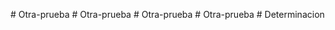 
#   O t r a - p r u e b a  
 #   O t r a - p r u e b a  
 #   O t r a - p r u e b a  
 #   O t r a - p r u e b a  
 #   D e t e r m i n a c i o n  
 